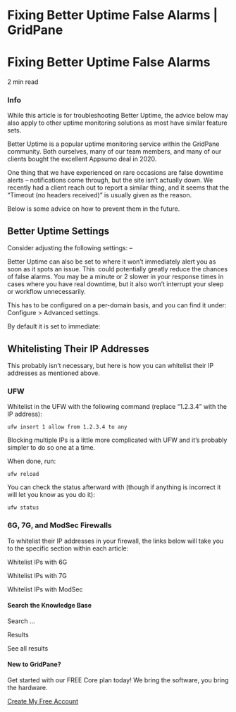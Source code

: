# Fixing Better Uptime False Alarms | GridPane

# Fixing Better Uptime False Alarms

 

2 min read 

 

### Info

While this article is for troubleshooting Better Uptime, the advice below may also apply to other uptime monitoring solutions as most have similar feature sets.

Better Uptime is a popular uptime monitoring service within the GridPane community. Both ourselves, many of our team members, and many of our clients bought the excellent Appsumo deal in 2020.

One thing that we have experienced on rare occasions are false downtime alerts – notifications come through, but the site isn’t actually down. We recently had a client reach out to report a similar thing, and it seems that the “Timeout (no headers received)” is usually given as the reason.

Below is some advice on how to prevent them in the future.

 

## Better Uptime Settings

Consider adjusting the following settings: –

Better Uptime can also be set to where it won’t immediately alert you as soon as it spots an issue. This  could potentially greatly reduce the chances of false alarms. You may be a minute or 2 slower in your response times in cases where you have real downtime, but it also won’t interrupt your sleep or workflow unnecessarily.

This has to be configured on a per-domain basis, and you can find it under: Configure > Advanced settings.

By default it is set to immediate:

 

## Whitelisting Their IP Addresses

This probably isn’t necessary, but here is how you can whitelist their IP addresses as mentioned above.

### UFW

Whitelist in the UFW with the following command (replace “1.2.3.4” with the IP address):

```
ufw insert 1 allow from 1.2.3.4 to any
```

Blocking multiple IPs is a little more complicated with UFW and it’s probably simpler to do so one at a time.

When done, run:

```
ufw reload
```

You can check the status afterward with (though if anything is incorrect it will let you know as you do it):

```
ufw status
```

### 6G, 7G, and ModSec Firewalls

To whitelist their IP addresses in your firewall, the links below will take you to the specific section within each article:

Whitelist IPs with 6G

Whitelist IPs with 7G

Whitelist IPs with ModSec

 

 

#### Search the Knowledge Base

Search ...

 Results

See all results

#### New to GridPane?

Get started with our FREE Core plan today! We bring the software, you bring the hardware.

[Create My Free Account](https://gridpane.com/checkout/?plan=core)

